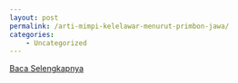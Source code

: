 ```yaml
---
layout: post
permalink: /arti-mimpi-kelelawar-menurut-primbon-jawa/
categories:
    - Uncategorized
---
```


[Baca Selengkapnya](/06)
